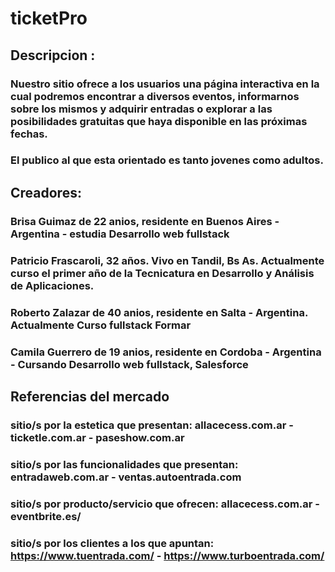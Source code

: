 # ticketPro 

## Descripcion :

### Nuestro sitio ofrece a los usuarios una página interactiva en la cual podremos encontrar a diversos eventos, informarnos sobre los mismos y adquirir entradas o explorar a las posibilidades gratuitas que haya disponible en las próximas fechas.

### El publico al que esta orientado es tanto jovenes como adultos.

## Creadores:

### Brisa Guimaz de 22 anios, residente en Buenos Aires - Argentina - estudia Desarrollo web fullstack

### Patricio Frascaroli, 32 años. Vivo en Tandil, Bs As. Actualmente curso el primer año de la Tecnicatura en Desarrollo y Análisis de Aplicaciones.

### Roberto Zalazar de 40 anios, residente en Salta - Argentina. Actualmente Curso fullstack Formar

### Camila Guerrero de 19 anios, residente en Cordoba - Argentina - Cursando Desarrollo web fullstack, Salesforce

## Referencias del mercado

### sitio/s por la estetica que presentan: allacecess.com.ar - ticketle.com.ar - paseshow.com.ar

### sitio/s por las funcionalidades que presentan: entradaweb.com.ar - ventas.autoentrada.com

### sitio/s por producto/servicio que ofrecen: allacecess.com.ar - eventbrite.es/

### sitio/s por los clientes a los que apuntan: https://www.tuentrada.com/ - https://www.turboentrada.com/